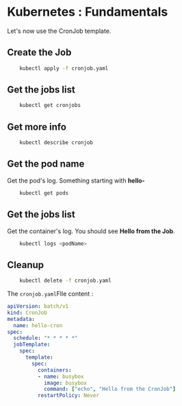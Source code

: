 # Kubernetes : Fundamentals

Let's now use the CronJob template.

## Create the Job

```bash
    kubectl apply -f cronjob.yaml
```

## Get the jobs list

```bash
    kubectl get cronjobs
```

## Get more info

```bash
    kubectl describe cronjob
```

## Get the pod name

Get the pod's log.  Something starting with **hello-**

```bash
    kubectl get pods
```

## Get the jobs list

Get the container's log.  You should see **Hello from the Job**.

```bash
    kubectl logs <podName>
```

## Cleanup

```bash
    kubectl delete -f cronjob.yaml
```

The `cronjob.yaml`FIle content : 

```yaml
apiVersion: batch/v1
kind: CronJob
metadata:
  name: hello-cron
spec:
  schedule: "* * * * *"
  jobTemplate:
    spec:
      template:
        spec:
          containers:
          - name: busybox
            image: busybox
            command: ["echo", "Hello from the CronJob"]
          restartPolicy: Never
```

